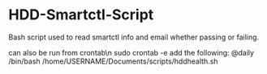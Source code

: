 # HDD-Smartctl-Script
Bash script used to read smartctl info and email whether passing or failing. 

can also be run from crontab\n
sudo crontab -e 
add the following: 
@daily /bin/bash /home/USERNAME/Documents/scripts/hddhealth.sh
